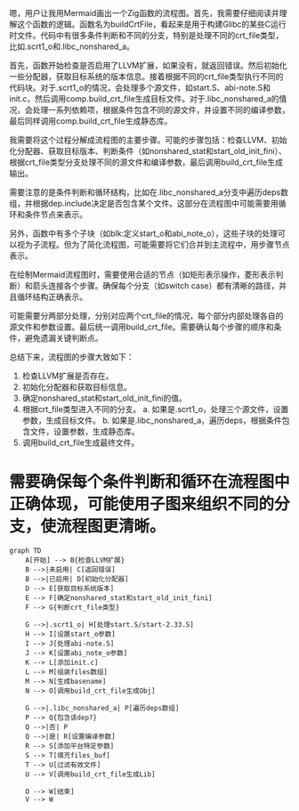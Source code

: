 嗯，用户让我用Mermaid画出一个Zig函数的流程图。首先，我需要仔细阅读并理解这个函数的逻辑。函数名为buildCrtFile，看起来是用于构建Glibc的某些C运行时文件。代码中有很多条件判断和不同的分支，特别是处理不同的crt_file类型，比如.scrt1_o和.libc_nonshared_a。

首先，函数开始检查是否启用了LLVM扩展，如果没有，就返回错误。然后初始化一些分配器，获取目标系统的版本信息。接着根据不同的crt_file类型执行不同的代码块。对于.scrt1_o的情况，会处理多个源文件，如start.S、abi-note.S和init.c，然后调用comp.build_crt_file生成目标文件。对于.libc_nonshared_a的情况，会处理一系列依赖项，根据条件包含不同的源文件，并设置不同的编译参数，最后同样调用comp.build_crt_file生成静态库。

我需要将这个过程分解成流程图的主要步骤。可能的步骤包括：检查LLVM、初始化分配器、获取目标版本、判断条件（如nonshared_stat和start_old_init_fini）、根据crt_file类型分支处理不同的源文件和编译参数，最后调用build_crt_file生成输出。

需要注意的是条件判断和循环结构，比如在.libc_nonshared_a分支中遍历deps数组，并根据dep.include决定是否包含某个文件。这部分在流程图中可能需要用循环和条件节点来表示。

另外，函数中有多个子块（如blk:定义start_o和abi_note_o），这些子块的处理可以视为子流程。但为了简化流程图，可能需要将它们合并到主流程中，用步骤节点表示。

在绘制Mermaid流程图时，需要使用合适的节点（如矩形表示操作，菱形表示判断）和箭头连接各个步骤。确保每个分支（如switch case）都有清晰的路径，并且循环结构正确表示。

可能需要分两部分处理，分别对应两个crt_file的情况，每个部分内部处理各自的源文件和参数设置。最后统一调用build_crt_file。需要确认每个步骤的顺序和条件，避免遗漏关键判断点。

总结下来，流程图的步骤大致如下：
1. 检查LLVM扩展是否存在。
2. 初始化分配器和获取目标信息。
3. 确定nonshared_stat和start_old_init_fini的值。
4. 根据crt_file类型进入不同的分支。
   a. 如果是.scrt1_o，处理三个源文件，设置参数，生成目标文件。
   b. 如果是.libc_nonshared_a，遍历deps，根据条件包含文件，设置参数，生成静态库。
5. 调用build_crt_file生成最终文件。

需要确保每个条件判断和循环在流程图中正确体现，可能使用子图来组织不同的分支，使流程图更清晰。
================================================
```mermaid
graph TD
    A[开始] --> B{检查LLVM扩展}
    B -->|未启用| C[返回错误]
    B -->|已启用| D[初始化分配器]
    D --> E[获取目标系统版本]
    E --> F[确定nonshared_stat和start_old_init_fini]
    F --> G{判断crt_file类型}
    
    G -->|.scrt1_o| H[处理start.S/start-2.33.S]
    H --> I[设置start_o参数]
    I --> J[处理abi-note.S]
    J --> K[设置abi_note_o参数]
    K --> L[添加init.c]
    L --> M[组装files数组]
    M --> N[生成basename]
    N --> O[调用build_crt_file生成Obj]
    
    G -->|.libc_nonshared_a| P[遍历deps数组]
    P --> Q{包含该dep?}
    Q -->|否| P
    Q -->|是| R[设置编译参数]
    R --> S[添加平台特定参数]
    S --> T[填充files_buf]
    T --> U[过滤有效文件]
    U --> V[调用build_crt_file生成Lib]
    
    O --> W[结束]
    V --> W
```